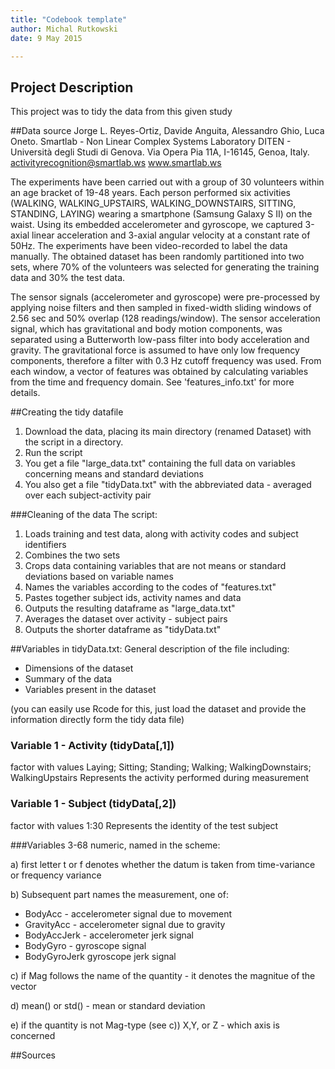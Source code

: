 ```yaml
---
title: "Codebook template"
author: Michal Rutkowski
date: 9 May 2015

---
```

 
## Project Description
This project was to tidy the data from this given study
 
##Data source
Jorge L. Reyes-Ortiz, Davide Anguita, Alessandro Ghio, Luca Oneto.
Smartlab - Non Linear Complex Systems Laboratory
DITEN - Università degli Studi di Genova.
Via Opera Pia 11A, I-16145, Genoa, Italy.
activityrecognition@smartlab.ws
www.smartlab.ws

The experiments have been carried out with a group of 30 volunteers within an age bracket of 19-48 years. Each person performed six activities (WALKING, WALKING_UPSTAIRS, WALKING_DOWNSTAIRS, SITTING, STANDING, LAYING) wearing a smartphone (Samsung Galaxy S II) on the waist. Using its embedded accelerometer and gyroscope, we captured 3-axial linear acceleration and 3-axial angular velocity at a constant rate of 50Hz. The experiments have been video-recorded to label the data manually. The obtained dataset has been randomly partitioned into two sets, where 70% of the volunteers was selected for generating the training data and 30% the test data. 

The sensor signals (accelerometer and gyroscope) were pre-processed by applying noise filters and then sampled in fixed-width sliding windows of 2.56 sec and 50% overlap (128 readings/window). The sensor acceleration signal, which has gravitational and body motion components, was separated using a Butterworth low-pass filter into body acceleration and gravity. The gravitational force is assumed to have only low frequency components, therefore a filter with 0.3 Hz cutoff frequency was used. From each window, a vector of features was obtained by calculating variables from the time and frequency domain. See 'features_info.txt' for more details. 
 

 
##Creating the tidy datafile
 1. Download the data, placing its main directory (renamed Dataset) with the script in a directory.
 2. Run the script
 3. You get a file "large_data.txt" containing the full data on variables concerning means and standard deviations
 4. You also get a file "tidyData.txt" with the abbreviated data - averaged over each subject-activity pair 

###Cleaning of the data
The script:
1. Loads training and test data, along with activity codes and subject identifiers
2. Combines the two sets
3. Crops data containing variables that are not means or standard deviations based on variable names
4. Names the variables according to the codes of "features.txt"
5. Pastes together subject ids, activity names and data
6. Outputs the resulting dataframe as "large_data.txt"
7. Averages the dataset over activity - subject pairs
8. Outputs the shorter dataframe as "tidyData.txt"

 
##Variables in tidyData.txt:
General description of the file including:
 - Dimensions of the dataset
 - Summary of the data
 - Variables present in the dataset
 
(you can easily use Rcode for this, just load the dataset and provide the information directly form the tidy data file)
 
 
### Variable 1 - Activity (tidyData[,1])
factor with values Laying; Sitting; Standing; Walking; WalkingDownstairs; WalkingUpstairs
Represents the activity performed during measurement

### Variable 1 - Subject (tidyData[,2])
factor with values 1:30
Represents the identity of the test subject

###Variables 3-68
numeric, named in the scheme:

 a) first letter t or f denotes whether the datum is taken from time-variance or frequency variance

 b) Subsequent part names the measurement, one of:

 - BodyAcc - accelerometer signal due to movement
 - GravityAcc - accelerometer signal due to gravity
 - BodyAccJerk - accelerometer jerk signal
 - BodyGyro - gyroscope signal
 - BodyGyroJerk gyroscope jerk signal
 
 c) if Mag follows the name of the quantity - it denotes the magnitue of the vector

 d) mean() or std() - mean or standard deviation

 e) if the quantity is not Mag-type (see c)) X,Y, or Z - which axis is concerned
 
##Sources


